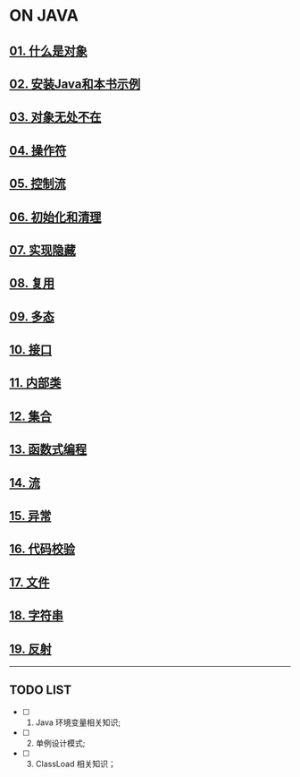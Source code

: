 # ON JAVA

## [01. 什么是对象](./01_什么是对象.md)

## [02. 安装Java和本书示例](./01_什么是对象.md)

## [03. 对象无处不在](./03_对象无处不在.md)

## [04. 操作符](./04_操作符.md)

## [05. 控制流](./05_控制流.md)

## [06. 初始化和清理](./06_初始化和清理.md)

## [07. 实现隐藏](./07_实现隐藏.md)

## [08. 复用](./08_复用.md)

## [09. 多态](./09_多态.md)

## [10. 接口](./10_接口.md)

## [11. 内部类](./11_内部类.md)

## [12. 集合](./12_集合.md)

## [13. 函数式编程](./13_函数式编程.md)

## [14. 流](./14_流.md)

## [15. 异常](./15_异常.md)

## [16. 代码校验](./16_代码校验.md)

## [17. 文件](./17_文件.md)

## [18. 字符串](./18_字符串.md)

## [19. 反射](./19_反射.md)

---

## TODO LIST

- [ ] 1. Java 环境变量相关知识;
- [ ] 2. 单例设计模式;
- [ ] 3. ClassLoad 相关知识；